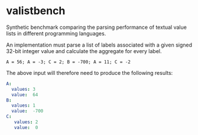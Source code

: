 # valistbench
Synthetic benchmark comparing the parsing performance of textual value lists in different programming languages.


An implementation must parse a list of labels associated with a given signed 32-bit integer value and calculate the aggregate for every label.
```
A = 56; A = -3; C = 2; B = -700; A = 11; C = -2
```
The above input will therefore need to produce the following results:
```yml
A:
  values: 3
  value:  64
B:
  values: 1
  value:  -700
C:
   values: 2
   value:  0
```
